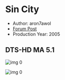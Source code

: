 # Sin City

* Author: aron7awol
* [Forum Post](https://www.avsforum.com/threads/bass-eq-for-filtered-movies.2995212/post-58008414)
* Production Year: 2005

## DTS-HD MA 5.1

![img 0](https://i.imgur.com/RrlUq9g.jpg)

![img 0](https://i.imgur.com/RIGmkrz.jpg)

